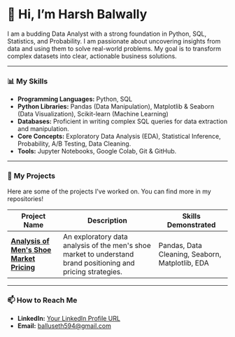 # 👋 Hi, I’m Harsh Balwally

I am a budding Data Analyst with a strong foundation in Python, SQL, Statistics, and Probability. I am passionate about uncovering insights from data and using them to solve real-world problems. My goal is to transform complex datasets into clear, actionable business solutions.

---

### 📊 **My Skills**

*   **Programming Languages:** Python, SQL
*   **Python Libraries:** Pandas (Data Manipulation), Matplotlib & Seaborn (Data Visualization), Scikit-learn (Machine Learning)
*   **Databases:** Proficient in writing complex SQL queries for data extraction and manipulation.
*   **Core Concepts:** Exploratory Data Analysis (EDA), Statistical Inference, Probability, A/B Testing, Data Cleaning.
*   **Tools:** Jupyter Notebooks, Google Colab, Git & GitHub.

---

### 📂 **My Projects**

Here are some of the projects I've worked on. You can find more in my repositories!

| Project Name                                                   | Description                                                                                             | Skills Demonstrated                                   |
| -------------------------------------------------------------- | ------------------------------------------------------------------------------------------------------- | ----------------------------------------------------- |
| **[Analysis of Men's Shoe Market Pricing](https://github.com/Harshbalwally/mens-shoe-price-analysis)** | An exploratory data analysis of the men's shoe market to understand brand positioning and pricing strategies. | Pandas, Data Cleaning, Seaborn, Matplotlib, EDA       |



---

### 📫 **How to Reach Me**

*   **LinkedIn:** [Your LinkedIn Profile URL]([https://www.linkedin.com/in/your-profile/](https://www.linkedin.com/in/harsh-balwally-132221251/))
*   **Email:** balluseth594@gmail.com
